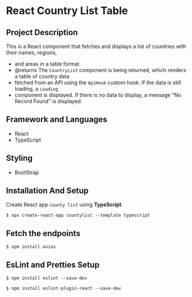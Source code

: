 # React Country List Table 
## Project Description
 This is a React component that fetches and displays a list of countries with their names, regions,
 * and areas in a table format.
 * @returns The `CountryList` component is being returned, which renders a table of country data
 * fetched from an API using the `ApiHook` custom hook. If the data is still loading, a `Loading`
 * component is displayed. If there is no data to display, a message "No Record Found" is displayed.
   
## Framework and Languages 
- React
- TypeScript
## Styling  
- BootStrap
  

## Installation And Setup  
Create React app `county list`  using **TypeScript**.

`$ npx create-react-app countylist --template typescript`

## Fetch the endpoints
`$ npm install axios`
## EsLint and Pretties Setup
`$ npm install eslint --save-dev`

`$ npm install eslint-plugin-react --save-dev`
